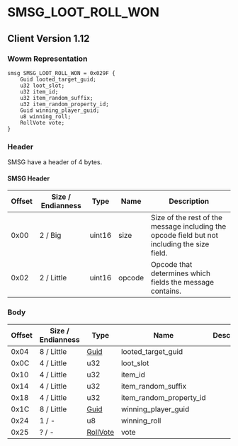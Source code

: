 # SMSG_LOOT_ROLL_WON
## Client Version 1.12

### Wowm Representation
```rust,ignore
smsg SMSG_LOOT_ROLL_WON = 0x029F {
    Guid looted_target_guid;
    u32 loot_slot;
    u32 item_id;
    u32 item_random_suffix;
    u32 item_random_property_id;
    Guid winning_player_guid;
    u8 winning_roll;
    RollVote vote;
}
```
### Header
SMSG have a header of 4 bytes.

#### SMSG Header
| Offset | Size / Endianness | Type   | Name   | Description |
| ------ | ----------------- | ------ | ------ | ----------- |
| 0x00   | 2 / Big           | uint16 | size   | Size of the rest of the message including the opcode field but not including the size field.|
| 0x02   | 2 / Little        | uint16 | opcode | Opcode that determines which fields the message contains.|
### Body
| Offset | Size / Endianness | Type | Name | Description |
| ------ | ----------------- | ---- | ---- | ----------- |
| 0x04 | 8 / Little | [Guid](../spec/packed-guid.md) | looted_target_guid |  |
| 0x0C | 4 / Little | u32 | loot_slot |  |
| 0x10 | 4 / Little | u32 | item_id |  |
| 0x14 | 4 / Little | u32 | item_random_suffix |  |
| 0x18 | 4 / Little | u32 | item_random_property_id |  |
| 0x1C | 8 / Little | [Guid](../spec/packed-guid.md) | winning_player_guid |  |
| 0x24 | 1 / - | u8 | winning_roll |  |
| 0x25 | ? / - | [RollVote](rollvote.md) | vote |  |
